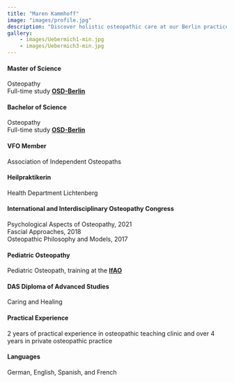 ```yaml
---
title: "Maren Kammhoff"
image: "images/profile.jpg"
description: "Discover holistic osteopathic care at our Berlin practice. Specializing in chronic pain, acute injuries, and overall wellness, we offer personalized treatments in a welcoming environment. Visit us for expert osteopathy services tailored to your needs."
gallery: 
    - images/Uebermich1-min.jpg
    - images/Uebermich3-min.jpg
---
```


#### Master of Science
Osteopathy <br> 
Full-time study **[OSD-Berlin](https://www.osteopathie-schule.de/ "Studium an der OSD")**  
  
#### Bachelor of Science  
Osteopathy <br>
Full-time study **[OSD-Berlin](https://www.osteopathie-schule.de/ "Studium an der OSD")**  
  
#### VFO Member
Association of Independent Osteopaths
  
#### Heilpraktikerin
Health Department Lichtenberg  
  
#### International and Interdisciplinary Osteopathy Congress 
Psychological Aspects of Osteopathy, 2021<br>
Fascial Approaches, 2018  
Osteopathic Philosophy and Models, 2017  

#### Pediatric Osteopathy <br>
Pediatric Osteopath, training at the **[IfAO](https://www.ifaop.com/postgraduatkurse/kursuebersicht/ "kinderosteopathische Ausbildung")** <br>

#### DAS Diploma of Advanced Studies <br>
Caring and Healing

#### Practical Experience <br>
2 years of practical experience in osteopathic teaching clinic and over 4 years in private osteopathic practice

#### Languages <br>
German, English, Spanish, and French  